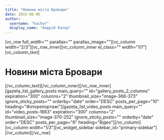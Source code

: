 ```yaml
---
title: "Новини міста Бровари"
date: 2015-06-06
author: 
  username: "kachor"
  display_name: "Андрій Качор"
---
```


\[vc\_row full\_width="" parallax="" parallax\_image=""\]\[vc\_column width="2/3"\]\[vc\_row\_inner\]\[vc\_column\_inner el\_class="" width="1/1"\]\[vc\_column\_text\]

# Новини міста Бровари

\[/vc\_column\_text\]\[/vc\_column\_inner\]\[/vc\_row\_inner\]\[gazeta\_list\_gallery\_posts main\_query="" id="gallery\_posts\_2\_columns" expiration="300" columns="2" thumbnail\_size="image-366-373" ignore\_sticky\_posts="" orderby="date" order="DESC" posts\_per\_page="10" heading="Фоторепортажі"\]\[gazeta\_list\_video\_posts main\_query="" id="video\_posts-1663" expiration="300" columns="2" thumbnail\_size="image-370-252" ignore\_sticky\_posts="" orderby="date" order="DESC" posts\_per\_page="6" heading="Відео"\]\[/vc\_column\]\[vc\_column width="1/3"\]\[vc\_widget\_sidebar sidebar\_id="primary-sidebar"\]\[/vc\_column\]\[/vc\_row\]
